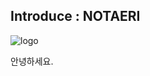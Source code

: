## **Introduce : NOTAERI**  
![logo](https://search.pstatic.net/common/?src=http%3A%2F%2Fblogfiles.naver.net%2FMjAyMTA4MDJfMTY5%2FMDAxNjI3ODY3NTM2MzAw.0XiMrI1KQ69ey02YaP6SPWWJe3tqxAzCYkopSOTeMTMg.u9Lgtgb_deBqtc5AX-KFHo8AgijgFCep7Uh-YravTOQg.JPEG.wenice777%2F20.jpeg&type=sc960_832)  

안녕하세요.  


